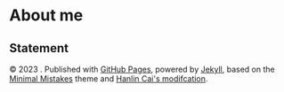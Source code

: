 # About me


## Statement

© 2023 . Published with [GitHub Pages](https://pages.github.com/), powered by [Jekyll](https://jekyllrb.com/), based on the [Minimal Mistakes](https://mademistakes.com/) theme and [Hanlin Cai's modifcation](https://github.com/GuangLun2000/GuangLun2000.github.io).
